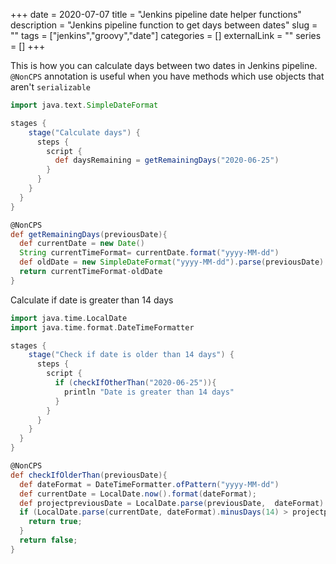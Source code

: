 +++ 
date = 2020-07-07
title = "Jenkins pipeline date helper functions"
description = "Jenkins pipeline function to get days between dates"
slug = "" 
tags = ["jenkins","groovy","date"]
categories = []
externalLink = ""
series = []
+++

This is how you can calculate days between two dates in Jenkins pipeline. `@NonCPS` annotation is useful when you have methods which use objects that aren't `serializable`

```groovy
import java.text.SimpleDateFormat

stages {
    stage("Calculate days") {
      steps {
        script {
          def daysRemaining = getRemainingDays("2020-06-25")
        }
      }
    }
  }
}

@NonCPS
def getRemainingDays(previousDate){
  def currentDate = new Date()
  String currentTimeFormat= currentDate.format("yyyy-MM-dd")
  def oldDate = new SimpleDateFormat("yyyy-MM-dd").parse(previousDate)
  return currentTimeFormat-oldDate
}
```

Calculate if date is greater than 14 days

```groovy
import java.time.LocalDate
import java.time.format.DateTimeFormatter

stages {
    stage("Check if date is older than 14 days") {
      steps {
        script {
          if (checkIfOtherThan("2020-06-25")){
            println "Date is greater than 14 days"
          }
        }
      }
    }
  }
}

@NonCPS
def checkIfOlderThan(previousDate){
  def dateFormat = DateTimeFormatter.ofPattern("yyyy-MM-dd")
  def currentDate = LocalDate.now().format(dateFormat);
  def projectpreviousDate = LocalDate.parse(previousDate,  dateFormat)
  if (LocalDate.parse(currentDate, dateFormat).minusDays(14) > projectpreviousDate) {
    return true;
  }
  return false;
}
```
